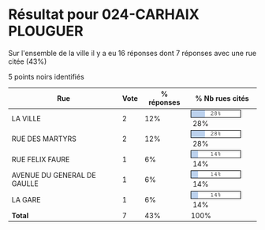 # Résultat pour 024-CARHAIX PLOUGUER

Sur l'ensemble de la ville il y a eu 16 réponses dont 7 réponses avec une rue citée (43%)

5 points noirs identifiés

| Rue | Vote | % réponses | % Nb rues cités|
|-----|------|------------|----------------|
| LA VILLE | 2 | 12% | <img src="../../img/bar_28.gif" />&nbsp;28%|
| RUE DES MARTYRS | 2 | 12% | <img src="../../img/bar_28.gif" />&nbsp;28%|
| RUE FELIX FAURE | 1 | 6% | <img src="../../img/bar_14.gif" />&nbsp;14%|
| AVENUE DU GENERAL DE GAULLE | 1 | 6% | <img src="../../img/bar_14.gif" />&nbsp;14%|
| LA GARE | 1 | 6% | <img src="../../img/bar_14.gif" />&nbsp;14%|
| **Total** | 7 | 43% | 100%|
